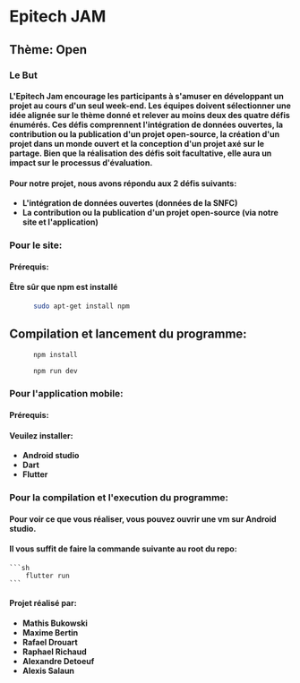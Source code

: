 # Epitech JAM
## Thème: Open

### Le But
#### L'Epitech Jam encourage les participants à s'amuser en développant un projet au cours d'un seul week-end. Les équipes doivent sélectionner une idée alignée sur le thème donné et relever au moins deux des quatre défis énumérés. Ces défis comprennent l'intégration de données ouvertes, la contribution ou la publication d'un projet open-source, la création d'un projet dans un monde ouvert et la conception d'un projet axé sur le partage. Bien que la réalisation des défis soit facultative, elle aura un impact sur le processus d'évaluation.
#### Pour notre projet, nous avons répondu aux 2 défis suivants:
- **L'intégration de données ouvertes (données de la SNFC)**
- **La contribution ou la publication d'un projet open-source (via notre site et l'application)**

### Pour le site:
#### Prérequis:
#### Être sûr que npm est installé
  ```sh
        sudo apt-get install npm
  ```
## Compilation et lancement du programme:
  ```sh
        npm install
```
  ```sh
        npm run dev
```
### Pour l'application mobile:
#### Prérequis:
#### Veuilez installer:
- **Android studio**
- **Dart**
- **Flutter**

### Pour la compilation et l'execution du programme:
#### Pour voir ce que vous réaliser, vous pouvez ouvrir une vm sur Android studio.
#### Il vous suffit de faire la commande suivante au root du repo:

    ```sh
        flutter run
    ```
#### Projet réalisé par:
- **Mathis Bukowski**
- **Maxime Bertin**
- **Rafael Drouart**
- **Raphael Richaud**
- **Alexandre Detoeuf**
- **Alexis Salaun**
